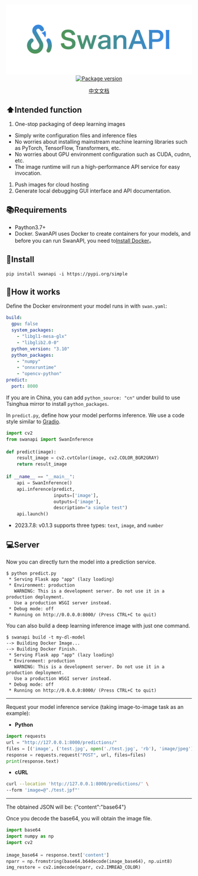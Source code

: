 <div align="center">
<img src="assets/logo.png" width="600">
</div>


<div align="center">
  <a href="https://pypi.org/project/swanapi" target="_blank">
    <img src="https://img.shields.io/pypi/v/swanapi?color=%2334D058&label=pypi%20package" alt="Package version"></a>
</div>

<span style="text-align:center; display:inline-block; width:100%">[中文文档](README.md)</span>

## ⬆️Intended function

1. One-stop packaging of deep learning images

- Simply write configuration files and inference files
- No worries about installing mainstream machine learning libraries such as PyTorch, TensorFlow, Transformers, etc.
- No worries about GPU environment configuration such as CUDA, cudnn, etc.
- The image runtime will run a high-performance API service for easy invocation.

1. Push images for cloud hosting
2. Generate local debugging GUI interface and API documentation.



## 📚Requirements

- Paython3.7+
- Docker. SwanAPI uses Docker to create containers for your models, and before you can run SwanAPI, you need to[Install Docker](https://docs.docker.com/get-docker/)。



## 🔧Install

```
pip install swanapi -i https://pypi.org/simple
```



## 🚀How it works

Define the Docker environment your model runs in with `swan.yaml`:

```yaml
build:
  gpu: false
  system_packages:
    - "libgl1-mesa-glx"
    - "libglib2.0-0"
  python_version: "3.10"
  python_packages:
    - "numpy"
    - "onnxruntime"
    - "opencv-python"
predict:
  port: 8000
```

If you are in China, you can add `python_source: "cn"` under build to use Tsinghua mirror to install `python_packages`.

In `predict.py`, define how your model performs inference. We use a code style similar to [Gradio](https://github.com/gradio-app/gradio).

```python
import cv2
from swanapi import SwanInference

def predict(image):
    result_image = cv2.cvtColor(image, cv2.COLOR_BGR2GRAY)
    return result_image

if __name__ == "__main__":
    api = SwanInference()
    api.inference(predict,
                  inputs=['image'],
                  outputs=['image'],
                  description="a simple test")
    api.launch()
```

- 2023.7.8: v0.1.3 supports three types: `text`, `image`, and `number`



## 💻Server

Now you can directly turn the model into a prediction service.

```console
$ python predict.py
 * Serving Flask app "app" (lazy loading)
 * Environment: production
   WARNING: This is a development server. Do not use it in a production deployment.
   Use a production WSGI server instead.
 * Debug mode: off
 * Running on http://0.0.0.0:8000/ (Press CTRL+C to quit)
```

You can also build a deep learning inference image with just one command.

```console
$ swanapi build -t my-dl-model
--> Building Docker Image...
--> Building Docker Finish.
 * Serving Flask app "app" (lazy loading)
 * Environment: production
   WARNING: This is a development server. Do not use it in a production deployment.
   Use a production WSGI server instead.
 * Debug mode: off
 * Running on http://0.0.0.0:8000/ (Press CTRL+C to quit)
```

---

Request your model inference service (taking image-to-image task as an example):

- **Python**

```python
import requests
url = "http://127.0.0.1:8000/predictions/"
files = [('image', ('test.jpg', open('./test.jpg', 'rb'), 'image/jpeg'))]
response = requests.request("POST", url, files=files)
print(response.text)
```

- **cURL**

```bash
curl --location 'http://127.0.0.1:8000/predictions/' \
--form 'image=@"./test.jpf"'
```

---

The obtained JSON will be: {"content":"base64"}

Once you decode the base64, you will obtain the image file.

```python
import base64
import numpy as np
import cv2

image_base64 = response.text['content']
nparr = np.fromstring(base64.b64decode(image_base64), np.uint8)
img_restore = cv2.imdecode(nparr, cv2.IMREAD_COLOR)
```


